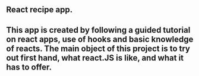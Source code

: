 ## React recipe app.

## This app is created by following a guided tutorial on react apps, use of hooks and basic knowledge of reacts. The main object of this project is to try out first hand, what react.JS is like, and what it has to offer.
